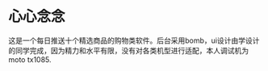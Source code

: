  心心念念
=============
这是一个每日推送十个精选商品的购物类软件。后台采用bomb，ui设计由学设计的同学完成，因为精力和水平有限，没有对各类机型进行适配，本人调试机为moto tx1085.

